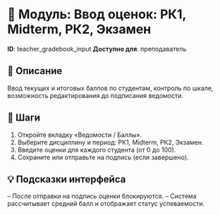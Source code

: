 # 📘 Модуль: Ввод оценок: РК1, Midterm, РК2, Экзамен
**ID**: teacher_gradebook_input
**Доступно для**: преподаватель

## 📝 Описание
Ввод текущих и итоговых баллов по студентам, контроль по шкале, возможность редактирования до подписания ведомости.

## 🩜 Шаги
1. Откройте вкладку «Ведомости / Баллы».
2. Выберите дисциплину и период: РК1, Midterm, РК2, Экзамен.
3. Введите оценки для каждого студента (от 0 до 100).
4. Сохраните или отправьте на подпись (если завершено).

## 💡 Подсказки интерфейса
– После отправки на подпись оценки блокируются.
– Система рассчитывает средний балл и отображает статус успеваемости.
